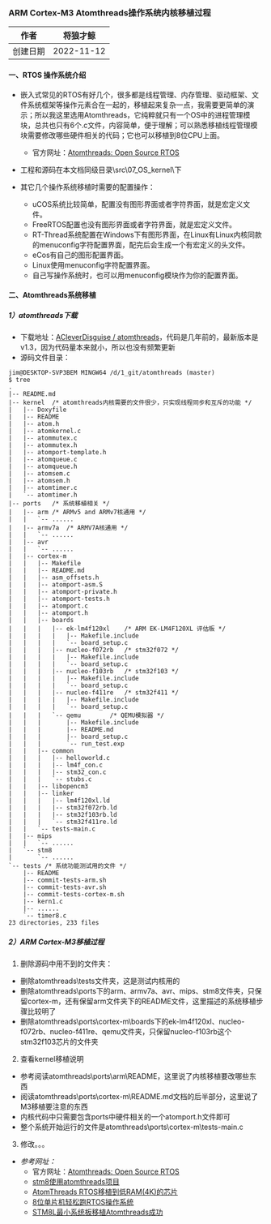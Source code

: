 ### ARM Cortex-M3 Atomthreads操作系统内核移植过程

|作者|将狼才鲸|
|---|---|
|创建日期|2022-11-12

#### 一、RTOS 操作系统介绍

* 嵌入式常见的RTOS有好几个，很多都是线程管理、内存管理、驱动框架、文件系统框架等操作元素合在一起的，移植起来复杂一点，我需要更简单的演示；所以我这里选用Atomthreads，它纯粹就只有一个OS中的进程管理模块，总共也只有6个.c文件，内容简单，便于理解；可以熟悉移植线程管理模块需要修改哪些硬件相关的代码；它也可以移植到8位CPU上面。
  * 官方网址：[Atomthreads: Open Source RTOS](http://atomthreads.com/)

* 工程和源码在本文档同级目录\src\07_OS_kernel\下
* 其它几个操作系统移植时需要的配置操作：
  * uCOS系统比较简单，配置没有图形界面或者字符界面，就是宏定义文件。
  * FreeRTOS配置也没有图形界面或者字符界面，就是宏定义文件。
  * RT-Thread系统配置在Windows下有图形界面，在Linux有Linux内核同款的menuconfig字符配置界面，配完后会生成一个有宏定义的头文件。
  * eCos有自己的图形配置界面。
  * Linux使用menuconfig字符配置界面。
  * 自己写操作系统时，也可以用menuconfig模块作为你的配置界面。

#### 二、Atomthreads系统移植

##### 1）atomthreads下载
  * 下载地址：[ACleverDisguise / atomthreads](https://gitee.com/ACleverDisguise/atomthreads)，代码是几年前的，最新版本是v1.3，因为代码量本来就小，所以也没有频繁更新
  * 源码文件目录：

```shell
jim@DESKTOP-SVP3BEM MINGW64 /d/1_git/atomthreads (master)
$ tree
.
|-- README.md
|-- kernel	/* atomthreads内核需要的文件很少，只实现线程同步和互斥的功能 */
|   |-- Doxyfile
|   |-- README
|   |-- atom.h
|   |-- atomkernel.c
|   |-- atommutex.c
|   |-- atommutex.h
|   |-- atomport-template.h
|   |-- atomqueue.c
|   |-- atomqueue.h
|   |-- atomsem.c
|   |-- atomsem.h
|   |-- atomtimer.c
|   `-- atomtimer.h
|-- ports	/* 系统移植相关 */
|   |-- arm	/* ARMv5 and ARMv7核通用 */
|   |   `-- ......
|   |-- armv7a	/* ARMV7A核通用 */
|   |   `-- ......
|   |-- avr
|   |   `-- ......
|   |-- cortex-m
|   |   |-- Makefile
|   |   |-- README.md
|   |   |-- asm_offsets.h
|   |   |-- atomport-asm.S
|   |   |-- atomport-private.h
|   |   |-- atomport-tests.h
|   |   |-- atomport.c
|   |   |-- atomport.h
|   |   |-- boards
|   |   |   |-- ek-lm4f120xl	/* ARM EK-LM4F120XL 评估板 */
|   |   |   |   |-- Makefile.include
|   |   |   |   `-- board_setup.c
|   |   |   |-- nucleo-f072rb	/* stm32f072 */
|   |   |   |   |-- Makefile.include
|   |   |   |   `-- board_setup.c
|   |   |   |-- nucleo-f103rb	/* stm32f103 */
|   |   |   |   |-- Makefile.include
|   |   |   |   `-- board_setup.c
|   |   |   |-- nucleo-f411re	/* stm32f411 */
|   |   |   |   |-- Makefile.include
|   |   |   |   `-- board_setup.c
|   |   |   `-- qemu		/* QEMU模拟器 */
|   |   |       |-- Makefile.include
|   |   |       |-- README.md
|   |   |       |-- board_setup.c
|   |   |       `-- run_test.exp
|   |   |-- common
|   |   |   |-- helloworld.c
|   |   |   |-- lm4f_con.c
|   |   |   |-- stm32_con.c
|   |   |   `-- stubs.c
|   |   |-- libopencm3
|   |   |-- linker
|   |   |   |-- lm4f120xl.ld
|   |   |   |-- stm32f072rb.ld
|   |   |   |-- stm32f103rb.ld
|   |   |   `-- stm32f411re.ld
|   |   `-- tests-main.c
|   |-- mips
|   |   `-- ......
|   `-- stm8
|       `-- ......
`-- tests /* 系统功能测试用的文件 */
    |-- README
    |-- commit-tests-arm.sh
    |-- commit-tests-avr.sh
    |-- commit-tests-cortex-m.sh
    |-- kern1.c
    |-- ......
    `-- timer8.c
23 directories, 233 files
```

##### 2）ARM Cortex-M3移植过程

1. 删除源码中用不到的文件夹：
  * 删除atomthreads\tests文件夹，这是测试内核用的
  * 删除atomthreads\ports下的arm、armv7a、avr、mips、stm8文件夹，只保留cortex-m，还有保留arm文件夹下的README文件，这里描述的系统移植步骤比较明了
  * 删除atomthreads\ports\cortex-m\boards下的ek-lm4f120xl、nucleo-f072rb、nucleo-f411re、qemu文件夹，只保留nucleo-f103rb这个stm32f103芯片的文件夹

2. 查看kernel移植说明
  * 参考阅读atomthreads\ports\arm\README，这里说了内核移植要改哪些东西
  * 阅读atomthreads\ports\cortex-m\README.md文档的后半部分，这里说了M3移植要注意的东西
  * 内核代码中只需要包含ports中硬件相关的一个atomport.h文件即可
  * 整个系统开始运行的文件是atomthreads\ports\cortex-m\tests-main.c

3. 修改。。。

* *参考网址：*
  * 官方网址：[Atomthreads: Open Source RTOS](http://atomthreads.com/)
  * [stm8使用atomthreads项目](https://blog.csdn.net/yoeksome/article/details/51724778)
  * [AtomThreads RTOS移植到低RAM(4K)的芯片](https://www.pudn.com/news/6228e2ec9ddf223e1ad3271c.html)
  * [8位单片机轻松跑RTOS操作系统](https://blog.csdn.net/ybhuangfugui/article/details/120714748)
  * [STM8L最小系统板移植Atomthreads成功](https://blog.csdn.net/cpuwolf/article/details/13289351)